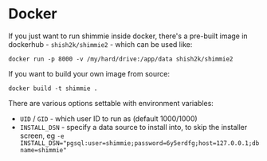 # Docker

If you just want to run shimmie inside docker, there's a pre-built image
in dockerhub - `shish2k/shimmie2` - which can be used like:
```
docker run -p 8000 -v /my/hard/drive:/app/data shish2k/shimmie2
```

If you want to build your own image from source:
```
docker build -t shimmie .
```

There are various options settable with environment variables:
- `UID` / `GID` - which user ID to run as (default 1000/1000)
- `INSTALL_DSN` - specify a data source to install into, to skip the installer screen, eg
  `-e INSTALL_DSN="pgsql:user=shimmie;password=6y5erdfg;host=127.0.0.1;dbname=shimmie"`

